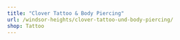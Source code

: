 ```yaml
---
title: "Clover Tattoo & Body Piercing"
url: /windsor-heights/clover-tattoo-und-body-piercing/
shop: Tattoo
---
```


